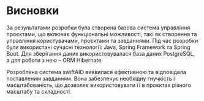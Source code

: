 # Висновки

За результатами розробки була створена базова система управління проєктами, що включає функціональні можливості, такі як створення та управління користувачами, проєктами та завданнями. Під час розробки були використані сучасні технології: Java, Spring Framework та Spring Boot. Для зберігання даних використовувалася база даних PostgreSQL, а для роботи з нею – ORM Hibernate.

Розроблена система swiftAID виявилася ефективною та відповідала поставленим завданням. Вона забезпечує необхідну гнучкість і масштабованість, що дозволяє використовувати її в проєктах різного масштабу та складності.

